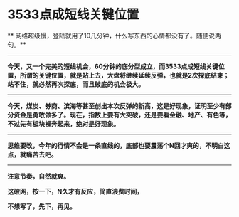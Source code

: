 3533点成短线关键位置
====

			

** 网络超级慢，登陆就用了10几分钟，什么写东西的心情都没有了。随便说两句。**

** **

**今天，又一个完美的短线机会，60分钟的底分型成立，而3533点成短线关键位置，所谓的关键位置，就是站上去，大盘将继续延续反弹，也就是2次探底结束；站不住，就必然再次探底，而且破底的机会极大。**

** **

**今天，煤炭、券商、滨海等甚至创出本次反弹的新高，这是好现象，证明至少有部分资金是勇敢做多了。现在，指数上要有大突破，还是要看金融、地产、有色等，不过先有板块裸奔起来，绝对是好现象。**

** **

**思维要改，今年的行情不会是一条直线的，底部也要震荡个N回才爽的，不明白这点，就痛苦去吧。**

** **

**注意节奏，自然就爽。**

**这破网，按一下，N久才有反应，简直浪费时间，**

**不想写了，先下，再见。**
